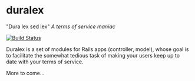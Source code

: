 # duralex

  "Dura lex sed lex"
  *A terms of service maniac*

[![Build Status](https://travis-ci.org/demental/duralex.svg)](https://travis-ci.org/demental/duralex)


Duralex is a set of modules for Rails apps (controller, model), whose goal is to facilitate the somewhat tedious task of making your users keep up to date with your terms of service.

More to come...
